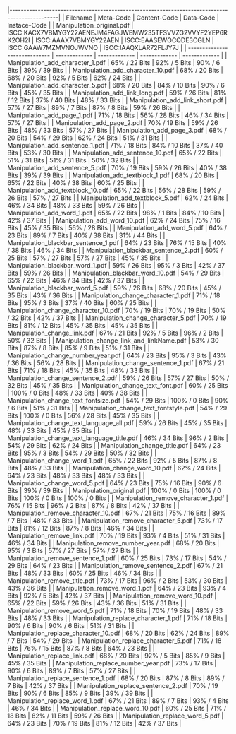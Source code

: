 |-----------------------------------------------------------------------------------------------|
| Filename                      | Meta-Code     | Content-Code  | Data-Code     | Instace-Code  |
| Manipulation_original.pdf | ISCC:KACX7VBMYGY22AENEJM4FAGJWEMW235TFSVVZG2VVYF2YEP6RK2OH2I | ISCC:AAAX7VBMYGY22AEN | ISCC:EAASEWOCQDE3CGLN | ISCC:GAAW7MZMVNOJWVNO | ISCC:IAAQXLAR72FLJY7J |
| ----------------------------- | ------------- | ------------- | ------------- | ------------- |
| Manipulation_add_character_1.pdf | 65% / 22 Bits | 92% / 5 Bits | 90% / 6 Bits | 39% / 39 Bits |
| Manipulation_add_character_10.pdf | 68% / 20 Bits | 68% / 20 Bits | 92% / 5 Bits | 62% / 24 Bits |
| Manipulation_add_character_5.pdf | 68% / 20 Bits | 84% / 10 Bits | 90% / 6 Bits | 45% / 35 Bits |
| Manipulation_add_link_long.pdf | 59% / 26 Bits | 81% / 12 Bits | 37% / 40 Bits | 48% / 33 Bits |
| Manipulation_add_link_short.pdf | 57% / 27 Bits | 89% / 7 Bits | 87% / 8 Bits | 59% / 26 Bits |
| Manipulation_add_page_1.pdf | 71% / 18 Bits | 56% / 28 Bits | 46% / 34 Bits | 57% / 27 Bits |
| Manipulation_add_page_2.pdf | 70% / 19 Bits | 59% / 26 Bits | 48% / 33 Bits | 57% / 27 Bits |
| Manipulation_add_page_3.pdf | 68% / 20 Bits | 54% / 29 Bits | 62% / 24 Bits | 51% / 31 Bits |
| Manipulation_add_sentence_1.pdf | 71% / 18 Bits | 84% / 10 Bits | 37% / 40 Bits | 53% / 30 Bits |
| Manipulation_add_sentence_10.pdf | 65% / 22 Bits | 51% / 31 Bits | 51% / 31 Bits | 50% / 32 Bits |
| Manipulation_add_sentence_5.pdf | 70% / 19 Bits | 59% / 26 Bits | 40% / 38 Bits | 39% / 39 Bits |
| Manipulation_add_textblock_1.pdf | 68% / 20 Bits | 65% / 22 Bits | 40% / 38 Bits | 60% / 25 Bits |
| Manipulation_add_textblock_10.pdf | 65% / 22 Bits | 56% / 28 Bits | 59% / 26 Bits | 57% / 27 Bits |
| Manipulation_add_textblock_5.pdf | 62% / 24 Bits | 46% / 34 Bits | 48% / 33 Bits | 59% / 26 Bits |
| Manipulation_add_word_1.pdf | 65% / 22 Bits | 98% / 1 Bits | 84% / 10 Bits | 42% / 37 Bits |
| Manipulation_add_word_10.pdf | 62% / 24 Bits | 75% / 16 Bits | 45% / 35 Bits | 56% / 28 Bits |
| Manipulation_add_word_5.pdf | 64% / 23 Bits | 89% / 7 Bits | 40% / 38 Bits | 31% / 44 Bits |
| Manipulation_blackbar_sentence_1.pdf | 64% / 23 Bits | 76% / 15 Bits | 40% / 38 Bits | 46% / 34 Bits |
| Manipulation_blackbar_sentence_2.pdf | 60% / 25 Bits | 57% / 27 Bits | 57% / 27 Bits | 45% / 35 Bits |
| Manipulation_blackbar_word_1.pdf | 59% / 26 Bits | 95% / 3 Bits | 42% / 37 Bits | 59% / 26 Bits |
| Manipulation_blackbar_word_10.pdf | 54% / 29 Bits | 65% / 22 Bits | 46% / 34 Bits | 42% / 37 Bits |
| Manipulation_blackbar_word_5.pdf | 59% / 26 Bits | 68% / 20 Bits | 45% / 35 Bits | 43% / 36 Bits |
| Manipulation_change_character_1.pdf | 71% / 18 Bits | 95% / 3 Bits | 37% / 40 Bits | 60% / 25 Bits |
| Manipulation_change_character_10.pdf | 70% / 19 Bits | 70% / 19 Bits | 50% / 32 Bits | 42% / 37 Bits |
| Manipulation_change_character_5.pdf | 70% / 19 Bits | 81% / 12 Bits | 45% / 35 Bits | 45% / 35 Bits |
| Manipulation_change_link.pdf | 67% / 21 Bits | 92% / 5 Bits | 96% / 2 Bits | 50% / 32 Bits |
| Manipulation_change_link_and_linkName.pdf | 53% / 30 Bits | 87% / 8 Bits | 85% / 9 Bits | 51% / 31 Bits |
| Manipulation_change_number_year.pdf | 64% / 23 Bits | 95% / 3 Bits | 43% / 36 Bits | 56% / 28 Bits |
| Manipulation_change_sentence_1.pdf | 67% / 21 Bits | 71% / 18 Bits | 45% / 35 Bits | 48% / 33 Bits |
| Manipulation_change_sentence_2.pdf | 59% / 26 Bits | 57% / 27 Bits | 50% / 32 Bits | 45% / 35 Bits |
| Manipulation_change_text_font.pdf | 60% / 25 Bits | 100% / 0 Bits | 48% / 33 Bits | 40% / 38 Bits |
| Manipulation_change_text_fontsize.pdf | 54% / 29 Bits | 100% / 0 Bits | 90% / 6 Bits | 51% / 31 Bits |
| Manipulation_change_text_fontstyle.pdf | 54% / 29 Bits | 100% / 0 Bits | 56% / 28 Bits | 45% / 35 Bits |
| Manipulation_change_text_language_all.pdf | 59% / 26 Bits | 45% / 35 Bits | 48% / 33 Bits | 45% / 35 Bits |
| Manipulation_change_text_language_title.pdf | 46% / 34 Bits | 96% / 2 Bits | 54% / 29 Bits | 62% / 24 Bits |
| Manipulation_change_title.pdf | 64% / 23 Bits | 95% / 3 Bits | 54% / 29 Bits | 50% / 32 Bits |
| Manipulation_change_word_1.pdf | 65% / 22 Bits | 92% / 5 Bits | 87% / 8 Bits | 48% / 33 Bits |
| Manipulation_change_word_10.pdf | 62% / 24 Bits | 64% / 23 Bits | 48% / 33 Bits | 48% / 33 Bits |
| Manipulation_change_word_5.pdf | 64% / 23 Bits | 75% / 16 Bits | 90% / 6 Bits | 39% / 39 Bits |
| Manipulation_original.pdf | 100% / 0 Bits | 100% / 0 Bits | 100% / 0 Bits | 100% / 0 Bits |
| Manipulation_remove_character_1.pdf | 76% / 15 Bits | 96% / 2 Bits | 87% / 8 Bits | 42% / 37 Bits |
| Manipulation_remove_character_10.pdf | 67% / 21 Bits | 75% / 16 Bits | 89% / 7 Bits | 48% / 33 Bits |
| Manipulation_remove_character_5.pdf | 73% / 17 Bits | 81% / 12 Bits | 87% / 8 Bits | 46% / 34 Bits |
| Manipulation_remove_link.pdf | 70% / 19 Bits | 93% / 4 Bits | 51% / 31 Bits | 46% / 34 Bits |
| Manipulation_remove_number_year.pdf | 68% / 20 Bits | 95% / 3 Bits | 57% / 27 Bits | 57% / 27 Bits |
| Manipulation_remove_sentence_1.pdf | 60% / 25 Bits | 73% / 17 Bits | 54% / 29 Bits | 64% / 23 Bits |
| Manipulation_remove_sentence_2.pdf | 67% / 21 Bits | 48% / 33 Bits | 60% / 25 Bits | 46% / 34 Bits |
| Manipulation_remove_title.pdf | 73% / 17 Bits | 96% / 2 Bits | 53% / 30 Bits | 43% / 36 Bits |
| Manipulation_remove_word_1.pdf | 64% / 23 Bits | 93% / 4 Bits | 92% / 5 Bits | 42% / 37 Bits |
| Manipulation_remove_word_10.pdf | 65% / 22 Bits | 59% / 26 Bits | 43% / 36 Bits | 51% / 31 Bits |
| Manipulation_remove_word_5.pdf | 71% / 18 Bits | 70% / 19 Bits | 48% / 33 Bits | 48% / 33 Bits |
| Manipulation_replace_character_1.pdf | 71% / 18 Bits | 90% / 6 Bits | 90% / 6 Bits | 51% / 31 Bits |
| Manipulation_replace_character_10.pdf | 68% / 20 Bits | 62% / 24 Bits | 89% / 7 Bits | 54% / 29 Bits |
| Manipulation_replace_character_5.pdf | 71% / 18 Bits | 76% / 15 Bits | 87% / 8 Bits | 64% / 23 Bits |
| Manipulation_replace_link.pdf | 68% / 20 Bits | 92% / 5 Bits | 85% / 9 Bits | 45% / 35 Bits |
| Manipulation_replace_number_year.pdf | 73% / 17 Bits | 90% / 6 Bits | 89% / 7 Bits | 57% / 27 Bits |
| Manipulation_replace_sentence_1.pdf | 68% / 20 Bits | 87% / 8 Bits | 89% / 7 Bits | 42% / 37 Bits |
| Manipulation_replace_sentence_2.pdf | 70% / 19 Bits | 90% / 6 Bits | 85% / 9 Bits | 39% / 39 Bits |
| Manipulation_replace_word_1.pdf | 67% / 21 Bits | 89% / 7 Bits | 93% / 4 Bits | 46% / 34 Bits |
| Manipulation_replace_word_10.pdf | 60% / 25 Bits | 71% / 18 Bits | 82% / 11 Bits | 59% / 26 Bits |
| Manipulation_replace_word_5.pdf | 64% / 23 Bits | 70% / 19 Bits | 81% / 12 Bits | 42% / 37 Bits |

